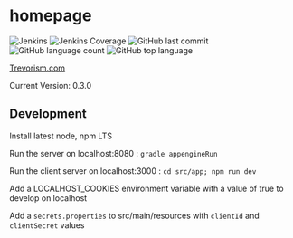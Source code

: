 # homepage
![Jenkins](https://img.shields.io/jenkins/build/http/trevorism-build.eastus.cloudapp.azure.com/homepage)
![Jenkins Coverage](https://img.shields.io/jenkins/coverage/jacoco/http/trevorism-build.eastus.cloudapp.azure.com/homepage)
![GitHub last commit](https://img.shields.io/github/last-commit/trevorism/homepage)
![GitHub language count](https://img.shields.io/github/languages/count/trevorism/homepage)
![GitHub top language](https://img.shields.io/github/languages/top/trevorism/homepage)
 
[Trevorism.com](https://trevorism.com)

Current Version: 0.3.0

## Development

Install latest node, npm LTS

Run the server on localhost:8080 : `gradle appengineRun`

Run the client server on localhost:3000 : `cd src/app; npm run dev`

Add a LOCALHOST_COOKIES environment variable with a value of true to develop on localhost

Add a `secrets.properties` to src/main/resources with `clientId` and `clientSecret` values
